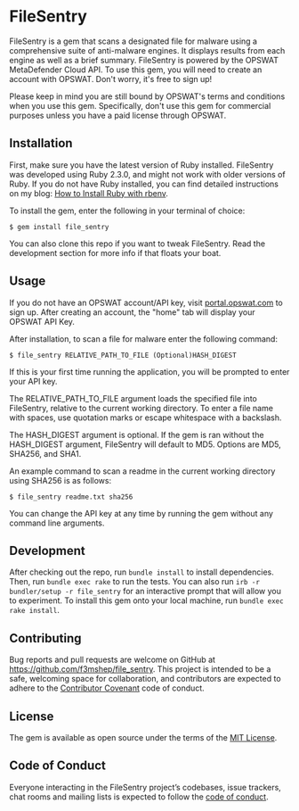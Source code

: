 # FileSentry

FileSentry is a gem that scans a designated file for malware using a comprehensive suite of anti-malware engines.
It displays results from each engine as well as a brief summary. FileSentry is powered by the OPSWAT MetaDefender Cloud API. To use this gem, you will need to create an account with OPSWAT. Don't worry, it's free to sign up!

Please keep in mind you are still bound by OPSWAT's terms and conditions when you use this gem. Specifically, don't use this gem for commercial purposes unless you have a paid license through OPSWAT.

## Installation

First, make sure you have the latest version of Ruby installed. FileSentry was developed using Ruby 2.3.0, and might not work with older versions of Ruby.
If you do not have Ruby installed, you can find detailed instructions on my blog: [How to Install Ruby with rbenv](http://alexandrawright.net/posts/how_to_install_ruby_with_rbenv).

To install the gem, enter the following in your terminal of choice:

    $ gem install file_sentry

You can also clone this repo if you want to tweak FileSentry. Read the development section for more info if that floats your boat.

## Usage

If you do not have an OPSWAT account/API key, visit [portal.opswat.com](https://portal.opswat.com/) to sign up. After creating an account, the "home" tab will display your OPSWAT API Key.

After installation, to scan a file for malware enter the following command:

    $ file_sentry RELATIVE_PATH_TO_FILE (Optional)HASH_DIGEST

If this is your first time running the application, you will be prompted to enter your API key.

The RELATIVE_PATH_TO_FILE argument loads the specified file into FileSentry, relative to the current working directory. To enter a file name with spaces, use quotation marks or escape whitespace with a backslash.

The HASH_DIGEST argument is optional. If the gem is ran without the HASH_DIGEST argument, FileSentry will default to MD5. Options are MD5, SHA256, and SHA1.

An example command to scan a readme in the current working directory using SHA256 is as follows:

    $ file_sentry readme.txt sha256

You can change the API key at any time by running the gem without any command line arguments.

## Development

After checking out the repo, run `bundle install` to install dependencies. Then, run `bundle exec rake` to run the tests.
You can also run `irb -r bundler/setup -r file_sentry` for an interactive prompt that will allow you to experiment.
To install this gem onto your local machine, run `bundle exec rake install`.

## Contributing

Bug reports and pull requests are welcome on GitHub at https://github.com/f3mshep/file_sentry. This project is intended to be a safe, welcoming space for collaboration, and contributors are expected to adhere to the [Contributor Covenant](http://contributor-covenant.org) code of conduct.

## License

The gem is available as open source under the terms of the [MIT License](https://opensource.org/licenses/MIT).

## Code of Conduct

Everyone interacting in the FileSentry project’s codebases, issue trackers, chat rooms and mailing lists is expected to follow the [code of conduct](https://github.com/f3mshep/file_sentry/blob/master/CODE_OF_CONDUCT.md).
